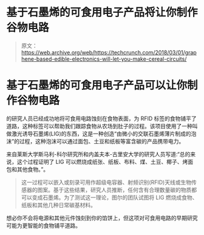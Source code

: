 # 基于石墨烯的可食用电子产品将让你制作谷物电路

> 原文：<https://web.archive.org/web/https://techcrunch.com/2018/03/01/graphene-based-edible-electronics-will-let-you-make-cereal-circuits/>

# 基于石墨烯的可食用电子产品可以让你制作谷物电路

的研究人员已经成功地将可食用电路蚀刻在食物表面，为 RFID 标签的食物铺平了道路，这种标签可以帮助我们跟踪食物从农场到肚子的过程。该项目使用了一种叫做激光诱导石墨烯(LIG)的东西，这是一种创造“由微小的交联石墨烯薄片制成的泡沫”的过程，这种泡沫可以通过面包、土豆和纸板等富含碳的产品携带电力。

来自莱斯大学斯马利-科尔研究所和内盖夫本-古里安大学的研究人员写道:“总的来说，这个过程证明了 LIG 可以燃烧成纸张、纸板、布料、煤、土豆、椰子、烤面包和其他食物。”。

> 这一过程可以嵌入或刻录可用作超级电容器、射频识别(RFID)天线或生物传感器的图案。基于这些结果，研究人员推断，任何含有合理数量碳的物质都可以变成石墨烯。为了测试这一理论，图尔的团队试图将 LIG 燃烧成食物、纸板和其他几种日常碳基材料。

想必你不会将电源和其他元件蚀刻到你的馅饼上，但这项对可食用电路的早期研究可能为更智能的食物铺平道路。